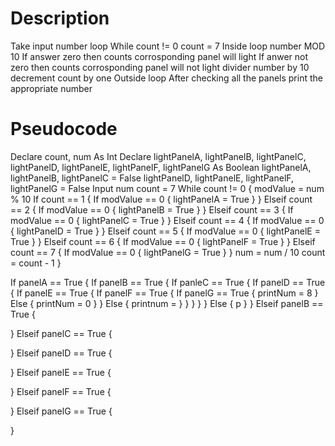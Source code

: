 # Description

Take input number
loop While count != 0
count = 7
Inside loop 
number MOD 10
If answer zero then counts corrosponding panel will light 
If anwer not zero then counts corrosponding panel will not light
divider number by 10 
decrement count by one
Outside loop
After checking all the panels print the appropriate number

# Pseudocode

Declare count, num As Int
Declare lightPanelA, lightPanelB, lightPanelC, 
lightPanelD, lightPanelE, lightPanelF, lightPanelG As Boolean
lightPanelA, lightPanelB, lightPanelC = False 
lightPanelD, lightPanelE, lightPanelF, lightPanelG = False
Input num
count = 7
While count != 0 {
  modValue = num % 10
  If count == 1 {
    If modValue == 0 {
      lightPanelA = True
    }
  }
  Elseif count == 2 {
    If modValue == 0 {
      lightPanelB = True
    }
  }
   Elseif count == 3 {
     If modValue == 0 {
      lightPanelC = True
    }
  }
   Elseif count == 4 {
     If modValue == 0 {
      lightPanelD = True
    }
  }
   Elseif count == 5 {
     If modValue == 0 {
      lightPanelE = True
    }
  }
   Elseif count == 6 {
     If modValue == 0 {
      lightPanelF = True
    }
  }
   Elseif count == 7 {
     If modValue == 0 {
      lightPanelG = True
    }
  }
  num = num / 10
  count = count - 1
}

If panelA == True {
 If panelB == True {
   If panleC == True {
     If panelD == True {
       If panelE == True {
         If panelF == True {
           If panelG == True {
             printNum = 8
           }
           Else {
             printNum = 0
           }
         }
         Else {
           printnum = 
         }
       }
     }
   }
 } 
 Else {
   p
 }
}
Elseif panelB == True {

}
Elseif panelC == True {

}
Elseif panelD == True {

}
Elseif panelE == True {

}
Elseif panelF == True {

}
Elseif panelG == True {

}






